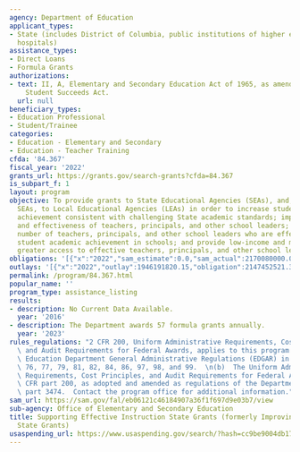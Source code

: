 ```yaml
---
agency: Department of Education
applicant_types:
- State (includes District of Columbia, public institutions of higher education and
  hospitals)
assistance_types:
- Direct Loans
- Formula Grants
authorizations:
- text: II, A, Elementary and Secondary Education Act of 1965, as amended by the Every
    Student Succeeds Act.
  url: null
beneficiary_types:
- Education Professional
- Student/Trainee
categories:
- Education - Elementary and Secondary
- Education - Teacher Training
cfda: '84.367'
fiscal_year: '2022'
grants_url: https://grants.gov/search-grants?cfda=84.367
is_subpart_f: 1
layout: program
objective: To provide grants to State Educational Agencies (SEAs), and, through the
  SEAs, to Local Educational Agencies (LEAs) in order to increase student academic
  achievement consistent with challenging State academic standards; improve the quality
  and effectiveness of teachers, principals, and other school leaders; increase the
  number of teachers, principals, and other school leaders who are effective in improving
  student academic achievement in schools; and provide low-income and minority students
  greater access to effective teachers, principals, and other school leaders.
obligations: '[{"x":"2022","sam_estimate":0.0,"sam_actual":2170080000.0,"usa_spending_actual":2147555794.99},{"x":"2023","sam_estimate":2190080000.0,"sam_actual":0.0,"usa_spending_actual":2154215102.26},{"x":"2024","sam_estimate":2190080000.0,"sam_actual":0.0,"usa_spending_actual":2173806446.17}]'
outlays: '[{"x":"2022","outlay":1946191820.15,"obligation":2147452521.32},{"x":"2023","outlay":949037932.43,"obligation":2167593945.0},{"x":"2024","outlay":5084290.04,"obligation":485681177.0}]'
permalink: /program/84.367.html
popular_name: ''
program_type: assistance_listing
results:
- description: No Current Data Available.
  year: '2016'
- description: The Department awards 57 formula grants annually.
  year: '2023'
rules_regulations: "2 CFR 200, Uniform Administrative Requirements, Cost Principles,\
  \ and Audit Requirements for Federal Awards, applies to this program. \n(a)  The\
  \ Education Department General Administrative Regulations (EDGAR) in 34 CFR parts\
  \ 76, 77, 79, 81, 82, 84, 86, 97, 98, and 99.  \n(b)  The Uniform Administrative\
  \ Requirements, Cost Principles, and Audit Requirements for Federal Awards in 2\
  \ CFR part 200, as adopted and amended as regulations of the Department in 2 CFR\
  \ part 3474.  Contact the program office for additional information."
sam_url: https://sam.gov/fal/eb06121c46184907a36f1f697d9e03b7/view
sub-agency: Office of Elementary and Secondary Education
title: Supporting Effective Instruction State Grants (formerly Improving Teacher Quality
  State Grants)
usaspending_url: https://www.usaspending.gov/search/?hash=cc9be9004db17b6caae0d11b43854929
---
```

